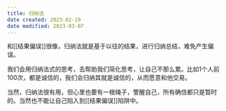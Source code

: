```yaml
---
title: 归纳法
date created: 2023-02-19
date modified: 2023-03-07
---
```


和[[结果偏误]]很像，归纳法就是基于以往的结果，进行归纳总结，难免产生偏误。

我们会用归纳法式的思考，去帮助我们简化思考，让自己不那么累。比如1个人前100次，都是诚信的，我们会归纳其就是诚信的，从而愿意和他交易。

当然，归纳法很有用，但心里也要有一根绳子，警醒自己，所有确信都只是暂时的。当然也不能让自己陷入到[[结果偏误]]陷阱中。
